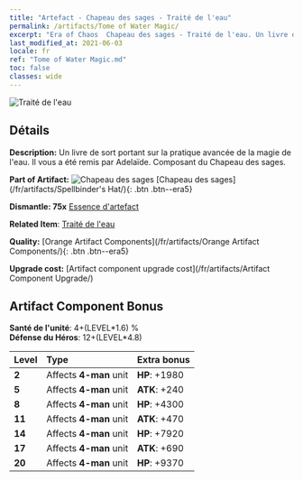 ```yaml
---
title: "Artefact - Chapeau des sages - Traité de l'eau"
permalink: /artifacts/Tome of Water Magic/
excerpt: "Era of Chaos  Chapeau des sages - Traité de l'eau. Un livre de sort portant sur la pratique avancée de la magie de l'eau. Il vous a été remis par Adelaïde. Composant du Chapeau des sages."
last_modified_at: 2021-06-03
locale: fr
ref: "Tome of Water Magic.md"
toc: false
classes: wide
---
```


 ![Traité de l'eau](/images/t/artifact_40462.png)



## Détails

 **Description:** Un livre de sort portant sur la pratique avancée de la magie de l'eau. Il vous a été remis par Adelaïde. Composant du Chapeau des sages.

 **Part of Artifact:** ![Chapeau des sages](/images/t/icon_artifact_46.png) [Chapeau des sages](/fr/artifacts/Spellbinder's Hat/){: .btn .btn--era5}

 **Dismantle: 75x** [Essence d'artefact](/ItemsFR/con_905/)

 **Related Item**: [Traité de l'eau](/ItemsFR/art_179/)

 **Quality:** [Orange Artifact Components](/fr/artifacts/Orange Artifact Components/){: .btn .btn--era5}

 **Upgrade cost:** [Artifact component upgrade cost](/fr/artifacts/Artifact Component Upgrade/)

## Artifact Component Bonus

  **Santé de l'unité**: 4+(LEVEL\*1.6) %<br/>**Défense du Héros**: 12+(LEVEL\*4.8)

  |  Level  | Type |    Extra bonus  | 
  |:--------|:-----|:----------------| 
  | **2** | Affects **4-man** unit | **HP**: +1980 | 
  | **5** | Affects **4-man** unit | **ATK**: +240 | 
  | **8** | Affects **4-man** unit | **HP**: +4300 | 
  | **11** | Affects **4-man** unit | **ATK**: +470 | 
  | **14** | Affects **4-man** unit | **HP**: +7920 | 
  | **17** | Affects **4-man** unit | **ATK**: +690 | 
  | **20** | Affects **4-man** unit | **HP**: +9370 | 
